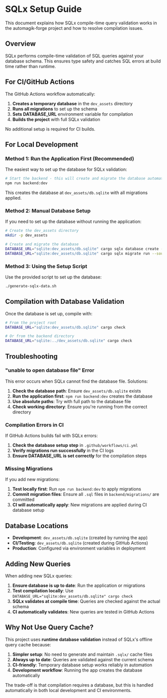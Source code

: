 # SQLx Setup Guide

This document explains how SQLx compile-time query validation works in the automagik-forge project and how to resolve compilation issues.

## Overview

SQLx performs compile-time validation of SQL queries against your database schema. This ensures type safety and catches SQL errors at build time rather than runtime.

## For CI/GitHub Actions

The GitHub Actions workflow automatically:

1. **Creates a temporary database** in the `dev_assets` directory
2. **Runs all migrations** to set up the schema
3. **Sets DATABASE_URL** environment variable for compilation
4. **Builds the project** with full SQLx validation

No additional setup is required for CI builds.

## For Local Development

### Method 1: Run the Application First (Recommended)

The easiest way to set up the database for SQLx validation:

```bash
# Start the backend - this will create and migrate the database automatically
npm run backend:dev
```

This creates the database at `dev_assets/db.sqlite` with all migrations applied.

### Method 2: Manual Database Setup

If you need to set up the database without running the application:

```bash
# Create the dev_assets directory
mkdir -p dev_assets

# Create and migrate the database
DATABASE_URL="sqlite:dev_assets/db.sqlite" cargo sqlx database create --database-url "sqlite:dev_assets/db.sqlite"
DATABASE_URL="sqlite:dev_assets/db.sqlite" cargo sqlx migrate run --source backend/migrations
```

### Method 3: Using the Setup Script

Use the provided script to set up the database:

```bash
./generate-sqlx-data.sh
```

## Compilation with Database Validation

Once the database is set up, compile with:

```bash
# From the project root
DATABASE_URL="sqlite:dev_assets/db.sqlite" cargo check

# Or from the backend directory
DATABASE_URL="sqlite:../dev_assets/db.sqlite" cargo check
```

## Troubleshooting

### "unable to open database file" Error

This error occurs when SQLx cannot find the database file. Solutions:

1. **Check the database path**: Ensure `dev_assets/db.sqlite` exists
2. **Run the application first**: `npm run backend:dev` creates the database
3. **Use absolute paths**: Try with full path to the database file
4. **Check working directory**: Ensure you're running from the correct directory

### Compilation Errors in CI

If GitHub Actions builds fail with SQLx errors:

1. **Check the database setup step** in `.github/workflows/ci.yml`
2. **Verify migrations run successfully** in the CI logs
3. **Ensure DATABASE_URL is set correctly** for the compilation steps

### Missing Migrations

If you add new migrations:

1. **Test locally first**: Run `npm run backend:dev` to apply migrations
2. **Commit migration files**: Ensure all `.sql` files in `backend/migrations/` are committed
3. **CI will automatically apply**: New migrations are applied during CI database setup

## Database Locations

- **Development**: `dev_assets/db.sqlite` (created by running the app)
- **CI/Testing**: `dev_assets/db.sqlite` (created during GitHub Actions)
- **Production**: Configured via environment variables in deployment

## Adding New Queries

When adding new SQLx queries:

1. **Ensure database is up to date**: Run the application or migrations
2. **Test compilation locally**: Use `DATABASE_URL="sqlite:dev_assets/db.sqlite" cargo check`
3. **SQLx validates at compile time**: Queries are checked against the actual schema
4. **CI automatically validates**: New queries are tested in GitHub Actions

## Why Not Use Query Cache?

This project uses **runtime database validation** instead of SQLx's offline query cache because:

1. **Simpler setup**: No need to generate and maintain `.sqlx/` cache files
2. **Always up to date**: Queries are validated against the current schema
3. **CI-friendly**: Temporary database setup works reliably in automation
4. **Development workflow**: Running the app creates the database automatically

The trade-off is that compilation requires a database, but this is handled automatically in both local development and CI environments.